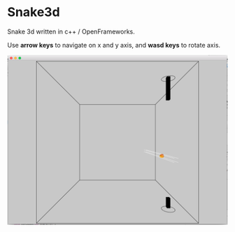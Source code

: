 # Snake3d

Snake 3d written in c++ / OpenFrameworks.

Use **arrow keys** to navigate on x and y axis, and **wasd keys** to rotate axis.

![Screenshot](https://raw.githubusercontent.com/kasparsj/Snake3d/master/screen.png)
